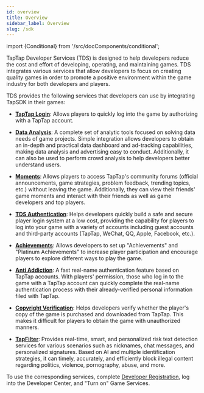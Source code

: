 ```yaml
---
id: overview
title: Overview
sidebar_label: Overview
slug: /sdk
---
```


import {Conditional} from '/src/docComponents/conditional';

TapTap Developer Services (TDS) is designed to help developers reduce the cost and effort of developing, operating, and maintaining games. TDS integrates various services that allow developers to focus on creating quality games in order to promote a positive environment within the game industry for both developers and players.

TDS provides the following services that developers can use by integrating TapSDK in their games:

- **[TapTap Login](/sdk/taptap-login/features/)**: Allows players to quickly log into the game by authorizing with a TapTap account.

<Conditional region='cn'>

- **[Data Analysis](/sdk/tapdb/features/)**: A complete set of analytic tools focused on solving data needs of game projects. Simple integration allows developers to obtain an in-depth and practical data dashboard and ad-tracking capabilities, making data analysis and advertising easy to conduct. Additionally, it can also be used to perform crowd analysis to help developers better understand users.

</Conditional>

- **[Moments](/sdk/embedded-moments/features/)**: Allows players to access TapTap's community forums (official announcements, game strategies, problem feedback, trending topics, etc.) without leaving the game. Additionally, they can view their friends' game moments and interact with their friends as well as game developers and top players.

- **[TDS Authentication](/sdk/authentication/features/)**: Helps developers quickly build a safe and secure player login system at a low cost, providing the capability for players to log into your game with a variety of accounts including guest accounts and third-party accounts (TapTap, <Conditional region='cn'>WeChat, QQ, </Conditional>Apple, <Conditional region='global'>Facebook, </Conditional>etc.).

<!--
- **[Friends](/sdk/friends/features/)**: Adds the functions of searching, adding, and deleting friends into your game, allowing players to quickly form a social network within your game.
-->

<Conditional region='cn'>

- **[Achievements](/sdk/achievement/features/)**: Allows developers to set up "Achievements" and "Platinum Achievements" to increase player participation and encourage players to explore different ways to play the game.

</Conditional>

<!--

- **[Leaderboards](/sdk/leaderboard/features/)**: Based on TDS Authentication, you can set up leaderboards in your game to promote competitions among players and thereby increase player activity.

- **[Cloud Save](/sdk/gamesaves/features/)**: Saves the player's game progress to the TDS server, where the game can retrieve saved game data and allow the player to continue playing from any save point on any device.

-->

<Conditional region='cn'>

- **[Anti Addiction](/sdk/anti-addiction/features/)**: A fast real-name authentication feature based on TapTap accounts. With players' permission, those who log in to the game with a TapTap account can quickly complete the real-name authentication process with their already-verified personal information filed with TapTap.

</Conditional>

- **[Copyright Verification](/sdk/lisence/features/)**: Helps developers verify whether the player's copy of the game is purchased and downloaded from TapTap. This makes it difficult for players to obtain the game with unauthorized manners.

<!--

- **[DLC](/sdk/dlc/features/)**: Provides players with an in-game store that allows players to purchase items without leaving the game.

- **[Updates](/sdk/update/guide/)**: Whenever the game has an update, players can jump directly from the game to TapTap and download the update.

- **[TapCanary](/sdk/tap-canary/features/)**: Allows developers to release early versions of their games to internal testers or trusted users for closed testing (supports cloud play and sandbox mode).

- **[Data Storage](/sdk/storage/features/)**: Store and retrieve JSON objects, binary files, geolocations, and other types of data. Its built-in row-level ACL permission control and general user and role management system can help you quickly achieve safe and flexible data access.

- **[Cloud Engine](/sdk/engine/overview/)**: Provides an exclusive cloud computing platform for hosting static websites. Additionally, it allows customized development using any programming language to dynamically process external requests and meet the needs of business customization. This eliminates the need to build your own server for back-end development.

- **[Voice Chat](/sdk/rtc/features/)**: Provides a one-stop-shop for voice chat and voice compliance solutions, covering FPS, MOBA, MMORPG, matchmaking, online board games, and various other gaming genres.

- **[Instant Messaging](/sdk/im/features/)**: Provides solutions for instant messaging and real-time data synchronization.

- **[Push Notifications](/sdk/push/features/)**: A unified service that integrates push notifications for both Android and iOS.

-->

<Conditional region='cn'>

- **[TapFilter](/sdk/text-moderation/features/)**: Provides real-time, smart, and personalized risk text detection services for various scenarios such as nicknames, chat messages, and personalized signatures. Based on AI and multiple identification strategies, it can timely, accurately, and efficiently block illegal content regarding politics, violence, pornography, abuse, and more.

</Conditional>

To use the corresponding services, complete [Developer Registration](/store/store-register/), log into the Developer Center, and "Turn on" Game Services.
